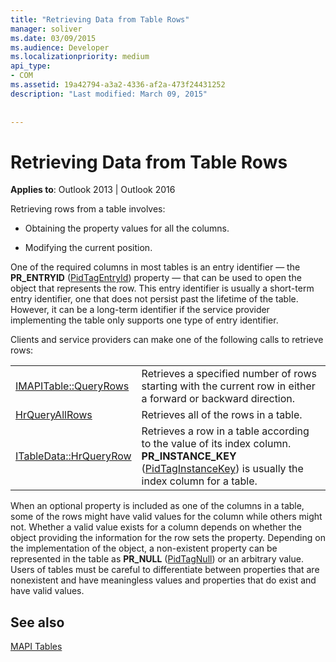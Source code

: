 ```yaml
---
title: "Retrieving Data from Table Rows"
manager: soliver
ms.date: 03/09/2015
ms.audience: Developer
ms.localizationpriority: medium
api_type:
- COM
ms.assetid: 19a42794-a3a2-4336-af2a-473f24431252
description: "Last modified: March 09, 2015"
 
 
---
```


# Retrieving Data from Table Rows

  
  
**Applies to**: Outlook 2013 | Outlook 2016 
  
Retrieving rows from a table involves:
  
- Obtaining the property values for all the columns.
    
- Modifying the current position.
    
One of the required columns in most tables is an entry identifier — the **PR_ENTRYID** ([PidTagEntryId](pidtagentryid-canonical-property.md)) property — that can be used to open the object that represents the row. This entry identifier is usually a short-term entry identifier, one that does not persist past the lifetime of the table. However, it can be a long-term identifier if the service provider implementing the table only supports one type of entry identifier.
  
Clients and service providers can make one of the following calls to retrieve rows:
  
|||
|:-----|:-----|
|[IMAPITable::QueryRows](imapitable-queryrows.md) <br/> |Retrieves a specified number of rows starting with the current row in either a forward or backward direction.  <br/> |
|[HrQueryAllRows](hrqueryallrows.md) <br/> |Retrieves all of the rows in a table.  <br/> |
|[ITableData::HrQueryRow](itabledata-hrqueryrow.md) <br/> |Retrieves a row in a table according to the value of its index column. **PR_INSTANCE_KEY** ([PidTagInstanceKey](pidtaginstancekey-canonical-property.md)) is usually the index column for a table.  <br/> |
   
When an optional property is included as one of the columns in a table, some of the rows might have valid values for the column while others might not. Whether a valid value exists for a column depends on whether the object providing the information for the row sets the property. Depending on the implementation of the object, a non-existent property can be represented in the table as **PR_NULL** ([PidTagNull](pidtagnull-canonical-property.md)) or an arbitrary value. Users of tables must be careful to differentiate between properties that are nonexistent and have meaningless values and properties that do exist and have valid values. 
  
## See also



[MAPI Tables](mapi-tables.md)


